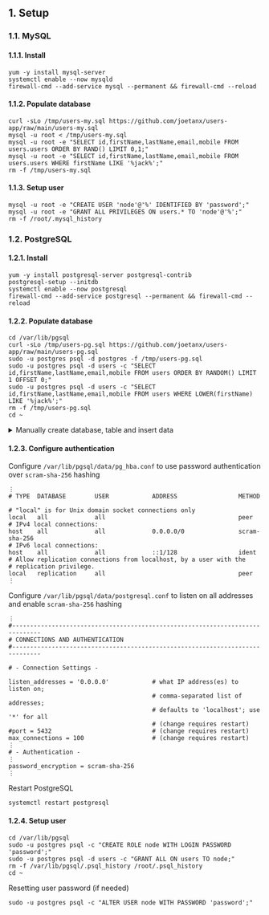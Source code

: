 ## 1. Setup

### 1.1. MySQL

#### 1.1.1. Install

```
yum -y install mysql-server
systemctl enable --now mysqld
firewall-cmd --add-service mysql --permanent && firewall-cmd --reload
```

#### 1.1.2. Populate database

```
curl -sLo /tmp/users-my.sql https://github.com/joetanx/users-app/raw/main/users-my.sql
mysql -u root < /tmp/users-my.sql
mysql -u root -e "SELECT id,firstName,lastName,email,mobile FROM users.users ORDER BY RAND() LIMIT 0,1;"
mysql -u root -e "SELECT id,firstName,lastName,email,mobile FROM users.users WHERE firstName LIKE '%jack%';"
rm -f /tmp/users-my.sql
```

#### 1.1.3. Setup user

```
mysql -u root -e "CREATE USER 'node'@'%' IDENTIFIED BY 'password';"
mysql -u root -e "GRANT ALL PRIVILEGES ON users.* TO 'node'@'%';"
rm -f /root/.mysql_history
```

### 1.2. PostgreSQL

#### 1.2.1. Install

```
yum -y install postgresql-server postgresql-contrib
postgresql-setup --initdb
systemctl enable --now postgresql
firewall-cmd --add-service postgresql --permanent && firewall-cmd --reload
```

#### 1.2.2. Populate database

```
cd /var/lib/pgsql
curl -sLo /tmp/users-pg.sql https://github.com/joetanx/users-app/raw/main/users-pg.sql
sudo -u postgres psql -d postgres -f /tmp/users-pg.sql
sudo -u postgres psql -d users -c "SELECT id,firstName,lastName,email,mobile FROM users ORDER BY RANDOM() LIMIT 1 OFFSET 0;"
sudo -u postgres psql -d users -c "SELECT id,firstName,lastName,email,mobile FROM users WHERE LOWER(firstName) LIKE '%jack%';"
rm -f /tmp/users-pg.sql
cd ~
```

<details><summary>Manually create database, table and insert data</summary>

```
echo "SELECT 'CREATE DATABASE users' WHERE NOT EXISTS (SELECT FROM pg_database WHERE datname = 'users')\gexec" | sudo -u postgres psql -d postgres
sudo -u postgres psql -d users -c "
CREATE TABLE IF NOT EXISTS users (
  id SERIAL PRIMARY KEY,
  firstName VARCHAR(128) NOT NULL DEFAULT '',
  lastName VARCHAR(128) NOT NULL DEFAULT '',
  email VARCHAR(128) NOT NULL DEFAULT '',
  mobile VARCHAR(128) NOT NULL DEFAULT ''
);"
sudo -u postgres psql -d users -c "INSERT INTO users VALUES (DEFAULT,'Liam','Johnson','liam.johnson@example.com','+6584582486');"
⋮
```

</details>

#### 1.2.3. Configure authentication

Configure `/var/lib/pgsql/data/pg_hba.conf` to use password authentication over `scram-sha-256` hashing

```
⋮
# TYPE  DATABASE        USER            ADDRESS                 METHOD

# "local" is for Unix domain socket connections only
local   all             all                                     peer
# IPv4 local connections:
host    all             all             0.0.0.0/0               scram-sha-256
# IPv6 local connections:
host    all             all             ::1/128                 ident
# Allow replication connections from localhost, by a user with the
# replication privilege.
local   replication     all                                     peer
⋮
```

Configure `/var/lib/pgsql/data/postgresql.conf` to listen on all addresses and enable `scram-sha-256` hashing

```
⋮
#------------------------------------------------------------------------------
# CONNECTIONS AND AUTHENTICATION
#------------------------------------------------------------------------------

# - Connection Settings -

listen_addresses = '0.0.0.0'            # what IP address(es) to listen on;
                                        # comma-separated list of addresses;
                                        # defaults to 'localhost'; use '*' for all
                                        # (change requires restart)
#port = 5432                            # (change requires restart)
max_connections = 100                   # (change requires restart)
⋮
# - Authentication -
⋮
password_encryption = scram-sha-256
⋮
```

Restart PostgreSQL

```
systemctl restart postgresql
```

#### 1.2.4. Setup user

```
cd /var/lib/pgsql
sudo -u postgres psql -c "CREATE ROLE node WITH LOGIN PASSWORD 'password';"
sudo -u postgres psql -d users -c "GRANT ALL ON users TO node;"
rm -f /var/lib/pgsql/.psql_history /root/.psql_history
cd ~
```

Resetting user password (if needed)

```
sudo -u postgres psql -c "ALTER USER node WITH PASSWORD 'password';"
```
